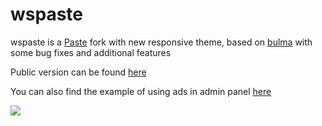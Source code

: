 # wspaste

wspaste is a [Paste](https://github.com/jordansamuel/PASTE) fork with new responsive theme, based on [bulma](https://github.com/jgthms/bulma) with some bug fixes and additional features

Public version can be found [here](https://wspaste.com)

You can also find the example of using ads in admin panel [here](https://github.com/wsehl/wspaste/blob/master/theme/bulma/advertisement-examples.html)

<img src="https://i.vgy.me/gxlDvb.png">
